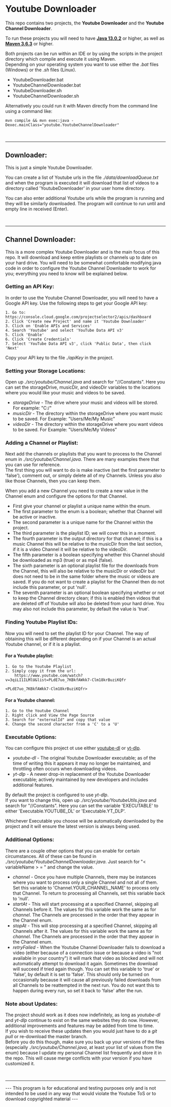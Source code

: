 # Youtube Downloader
This repo contains two projects, the **Youtube Downloader** and the **Youtube Channel Downloader**.

To run these projects you will need to have [**Java 13.0.2**](https://jdk.java.net/archive/) or higher, as well as [**Maven 3.6.3**](https://maven.apache.org/download.cgi) or higher.

Both projects can be run within an IDE or by using the scripts in the project directory which compile and execute it using Maven.
\
Depending on your operating system you want to use either the *.bat* files (Windows) or the *.sh* files (Linux).

* YoutubeDownloader.bat
* YoutubeChannelDownloader.bat
* YoutubeDownloader.sh
* YoutubeChannelDownloader.sh

Alternatively you could run it with Maven directly from the command line using a command like:

    mvn compile && mvn exec:java -Dexec.mainClass="youtube.YoutubeChannelDownloader"

 
***

## Downloader:

This is just a simple Youtube Downloader.

You can create a list of Youtube urls in the file *./data/downloadQueue.txt* and when the program is executed it will download that list of videos to a directory called 'YoutubeDownloader' in your user home directory.

You can also enter additional Youtube urls while the program is running and they will be similarly downloaded. The program will continue to run until and empty line in received (Enter).

 
***

## Channel Downloader:

This is a more complex Youtube Downloader and is the main focus of this repo. It will download and keep entire playlists or channels up to date on your hard drive. You will need to be somewhat comfortable modifying java code in order to configure the Youtube Channel Downloader to work for you; everything you need to know will be explained below.

### Getting an API Key:

In order to use the Youtube Channel Downloader, you will need to have a Google API key. Use the following steps to get your Google API key:

    1. Go to: https://console.cloud.google.com/projectselector2/apis/dashboard
    2. Click 'Create new Project' and name it 'Youtube Downloader'
    3. Click on 'Enable APIs and Services'
    4. Search 'Youtube' and select 'YouTube Data API v3'
    5. Click 'Enable'
    6. Click 'Create Credentials'
    7. Select 'YouTube Data API v3', click 'Public Data', then click 'Next'

Copy your API key to the file *./apiKey* in the project.

### Setting your Storage Locations:

Open up *./src/youtube/Channel.java* and search for "//Constants". Here you can set the storageDrive, musicDir, and videoDir variables to the locations where you would like your music and videos to be saved.

* *storageDrive* - The drive where your music and videos will be stored. For example: "C:/"
* *musicDir* - The directory within the storageDrive where you want music to be saved. For Example: "Users/Me/My Music"
* *videoDir* - The directory within the storageDrive where you want videos to be saved. For Example: "Users/Me/My Videos"

### Adding a Channel or Playlist:

Next add the channels or playlists that you want to process to the Channel enum in *./src/youtube/Channel.java*. There are many examples there that you can use for reference. 
\
The first thing you will want to do is make inactive (set the first parameter to 'false'), comment out, or simply delete all of my Channels. Unless you also like those Channels, then you can keep them.

When you add a new Channel you need to create a new value in the Channel enum and configure the options for that Channel.

* First give your channel or playlist a unique name within the enum.
* The first parameter to the enum is a boolean; whether that Channel will be active or inactive.
* The second parameter is a unique name for the Channel within the project.
* The third parameter is the playlist ID; we will cover this in a moment.
* The fourth parameter is the output directory for that channel; if this is a music Channel this will be relative to the musicDir from the last section, if it is a video Channel it will be relative to the videoDir.
* The fifth parameter is a boolean specifying whether this Channel should be downloaded as mp3 (true) or as mp4 (false).
* The sixth parameter is an optional playlist file for the downloads from the Channel, this will also be relative to the musicDir or videoDir but does not need to be in the same folder where the music or videos are saved. If you do not want to create a playlist for the Channel then do not include this parameter, or put 'null'.
* The seventh parameter is an optional boolean specifying whether or not to keep the Channel directory clean; if this is enabled then videos that are deleted off of Youtube will also be deleted from your hard drive. You may also not include this parameter, by default the value is 'true'.

### Finding Youtube Playlist IDs:

Now you will need to set the playlist ID for your Channel. The way of obtaining this will be different depending on if your Channel is an actual Youtube channel, or if it is a playlist.

#### For a Youtube playlist:

    1. Go to the Youtube Playlist
    2. Simply copy it from the url:
        https://www.youtube.com/watch?v=3qiLI1ILMlU&list=PLdE7uo_7KBkfAWkk7-Clm18krBuziKQfr
                                                        <PLdE7uo_7KBkfAWkk7-Clm18krBuziKQfr>

#### For a Youtube channel:

    1. Go to the Youtube Channel
    2. Right click and View the Page Source
    3. Search for "externalId" and copy that value
    4. Change the second character from a 'C' to a 'U'

### Executable Options:

You can configure this project ot use either [youtube-dl](https://youtube-dl.org/) or [yt-dlp](https://github.com/yt-dlp/yt-dlp/).

* *youtube-dl* - The original Youtube Downloader executable; as of the time of writing this it appears it may no longer be maintained, and throttling often occurs when downloading videos.
* *yt-dlp* - A newer drop-in replacement of the Youtube Downloader executable; actively maintained by new developers and includes additional features.

By default the project is configured to use *yt-dlp*.
\
If you want to change this, open up *./src/youtube/YoutubeUtils.java* and search for "//Constants". Here you can set the variable 'EXECUTABLE' to either 'Executable.YOUTUBE_DL' or 'Executable.YT_DLP'.

Whichever Executable you choose will be automatically downloaded by the project and it will ensure the latest version is always being used.

### Additional Options:

There are a couple other options that you can enable for certain circumstances. All of these can be found in *./src/youtube/YoutubeChannelDownloader.java*. Just search for "< variableName > = " and change the value.

* *channel* - Once you have multiple Channels, there may be instances where you want to process only a single Channel and not all of them. Set this variable to 'Channel.YOUR_CHANNEL_NAME' to process only that Channel. To return to processing all Channels, set this variable back to 'null'.
* *startAt* - This will start processing at a specified Channel, skipping all Channels before it. The values for this variable work the same as for *channel*. The Channels are processed in the order that they appear in the Channel enum.
* *stopAt* - This will stop processing at a specified Channel, skipping all Channels after it. The values for this variable work the same as for *channel*. The Channels are processed in the order that they appear in the Channel enum.
* *retryFailed* - When the Youtube Channel Downloader fails to download a video (either because of a connection issue or because a video is "not available in your country") it will mark that video as blocked and will not automatically attempt to download it again. Sometimes the download will succeed if tried again though. You can set this variable to 'true' or 'false', by default it is set to 'false'. This should only be turned on occasionally because it will cause all previously failed downloads from all Channels to be reattempted in the next run. You do not want this to happen during every run, so set it back to 'false' after the run.

### Note about Updates:

The project should work as it does now indefinitely, as long as *youtube-dl* and *yt-dlp* continue to exist on the same websites they do now. However, additional improvements and features may be added from time to time.
\
If you wish to receive these updates then you would just have to do a *git pull* or re-download the master branch.
\
Before you do this though, make sure you back up your versions of the files (especially *./src/youtube/Channel.java*, at least your list of values from the enum) because I update my personal Channel list frequently and store it in the repo. This will cause merge conflicts with your version if you have customized it.

 
***

--- This program is for educational and testing purposes only and is not intended to be used in any way that would violate the Youtube ToS or to download copyrighted material ---